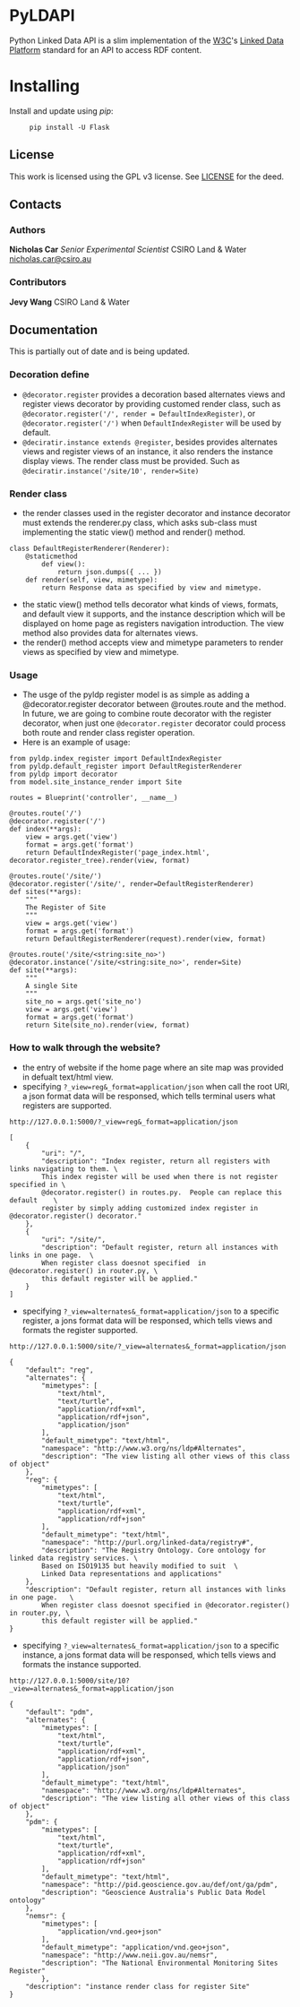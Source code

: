 # PyLDAPI

Python Linked Data API is a slim implementation of the [W3C](https://www.w3.org/)'s [Linked Data Platform](https://www.w3.org/TR/ldp/) standard for an API to access RDF content.

# Installing

Install and update using *pip*:

``` .sourceCode .bash
     pip install -U Flask
```

## License

This work is licensed using the GPL v3 license. See [LICENSE](LICENSE) for the deed.

## Contacts

### Authors

**Nicholas Car**
*Senior Experimental Scientist*
CSIRO Land & Water
<nicholas.car@csiro.au>

### Contributors

**Jevy Wang**
CSIRO Land & Water

## Documentation

This is partially out of date and is being updated.

### Decoration define

-   `@decorator.register` provides a decoration based alternates views
    and register views decorator by providing customed render class,
    such as `@decorator.register('/', render = DefaultIndexRegister)`,
    or `@decorator.register('/')` when `DefaultIndexRegister` will be
    used by default.
-   `@deciratir.instance extends @register`, besides provides alternates
    views and register views of an instance, it also renders the
    instance display views. The render class must be provided. Such as
    `@deciratir.instance('/site/10', render=Site)`

### Render class

-   the render classes used in the register decorator and instance
    decorator must extends the renderer.py class, which asks sub-class
    must implementing the static view() method and render() method.

``` {.sourceCode .python}
class DefaultRegisterRenderer(Renderer):
    @staticmethod
        def view():
            return json.dumps({ ... })
    def render(self, view, mimetype):
        return Response data as specified by view and mimetype.
```

-   the static view() method tells decorator what kinds of views,
    formats, and default view it supports, and the instance description
    which will be displayed on home page as registers navigation
    introduction. The view method also provides data for alternates
    views.
-   the render() method accepts view and mimetype parameters to render
    views as specified by view and mimetype.

### Usage

-   The usge of the pyldp register model is as simple as adding a
    @decorator.register decorator between @routes.route and the method.
    In future, we are going to combine route decorator with the register
    decorator, when just one `@decorator.register` decorator could
    process both route and render class register operation.
-   Here is an example of usage:

``` {.sourceCode .python}
from pyldp.index_register import DefaultIndexRegister
from pyldp.default_register import DefaultRegisterRenderer
from pyldp import decorator
from model.site_instance_render import Site

routes = Blueprint('controller', __name__)

@routes.route('/')
@decorator.register('/') 
def index(**args):
    view = args.get('view')
    format = args.get('format')
    return DefaultIndexRegister('page_index.html', decorator.register_tree).render(view, format)

@routes.route('/site/')
@decorator.register('/site/', render=DefaultRegisterRenderer)
def sites(**args):
    """
    The Register of Site
    """
    view = args.get('view')
    format = args.get('format')
    return DefaultRegisterRenderer(request).render(view, format)

@routes.route('/site/<string:site_no>')
@decorator.instance('/site/<string:site_no>', render=Site)
def site(**args):
    """
    A single Site
    """
    site_no = args.get('site_no')
    view = args.get('view')
    format = args.get('format')
    return Site(site_no).render(view, format)
```

### How to walk through the website?

-   the entry of website if the home page where an site map was provided
    in defualt text/html view.
-   specifying `?_view=reg&_format=application/json` when call the root
    URI, a json format data will be responsed, which tells terminal
    users what registers are supported.

<!-- -->

    http://127.0.0.1:5000/?_view=reg&_format=application/json

``` {.sourceCode .javascript}
[
    {
        "uri": "/",
        "description": "Index register, return all registers with links navigating to them. \
        This index register will be used when there is not register specified in \
        @decorator.register() in routes.py.  People can replace this default    \
        register by simply adding customized index register in @decorator.register() decorator."
    },
    {
        "uri": "/site/",
        "description": "Default register, return all instances with links in one page.  \
        When register class doesnot specified  in @decorator.register() in router.py, \
        this default register will be applied."
    }
]
```

-   specifying `?_view=alternates&_format=application/json` to a
    specific register, a jons format data will be responsed, which tells
    views and formats the register supported.

<!-- -->

    http://127.0.0.1:5000/site/?_view=alternates&_format=application/json

``` {.sourceCode .javascript}
{
    "default": "reg",
    "alternates": {
        "mimetypes": [
            "text/html",
            "text/turtle",
            "application/rdf+xml",
            "application/rdf+json",
            "application/json"
        ],
        "default_mimetype": "text/html",
        "namespace": "http://www.w3.org/ns/ldp#Alternates",
        "description": "The view listing all other views of this class of object"
    },
    "reg": {
        "mimetypes": [
            "text/html",
            "text/turtle",
            "application/rdf+xml",
            "application/rdf+json"
        ],
        "default_mimetype": "text/html",
        "namespace": "http://purl.org/linked-data/registry#",
        "description": "The Registry Ontology. Core ontology for linked data registry services. \
        Based on ISO19135 but heavily modified to suit  \
        Linked Data representations and applications"
    },
    "description": "Default register, return all instances with links in one page.   \
        When register class doesnot specified in @decorator.register() in router.py, \
        this default register will be applied."
}
```

-   specifying `?_view=alternates&_format=application/json` to a
    specific instance, a jons format data will be responsed, which tells
    views and formats the instance supported.

<!-- -->

    http://127.0.0.1:5000/site/10?_view=alternates&_format=application/json

``` {.sourceCode .json}
{
    "default": "pdm",
    "alternates": {
        "mimetypes": [
            "text/html",
            "text/turtle",
            "application/rdf+xml",
            "application/rdf+json",
            "application/json"
        ],
        "default_mimetype": "text/html",
        "namespace": "http://www.w3.org/ns/ldp#Alternates",
        "description": "The view listing all other views of this class of object"
    },
    "pdm": {
        "mimetypes": [
            "text/html",
            "text/turtle",
            "application/rdf+xml",
            "application/rdf+json"
        ],
        "default_mimetype": "text/html",
        "namespace": "http://pid.geoscience.gov.au/def/ont/ga/pdm",
        "description": "Geoscience Australia's Public Data Model ontology"
    },
    "nemsr": {
        "mimetypes": [
            "application/vnd.geo+json"
        ],
        "default_mimetype": "application/vnd.geo+json",
        "namespace": "http://www.neii.gov.au/nemsr",
        "description": "The National Environmental Monitoring Sites Register"
        },
    "description": "instance render class for register Site"
}
```
